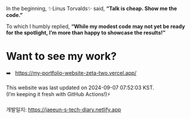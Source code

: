 In the beginning, ✨Linus Torvalds✨ said, <b>“Talk is cheap. Show me the code.”</b>

To which I humbly replied, <b>“While my modest code may not yet be ready for the spotlight, I’m more than happy to showcase the results!”</b>

# Want to see my work?
➡️ &nbsp; https://my-portfolio-website-zeta-two.vercel.app/<br>
<br>
This website was last updated on 2024-09-07 07:52:03 KST.<br>
(I’m keeping it fresh with GitHub Actions!)⚡️<br>
<br>
개발일지: https://jaeeun-s-tech-diary.netlify.app<br>
